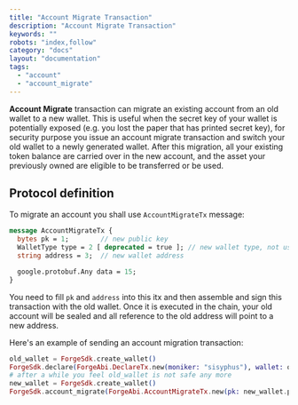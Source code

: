 ```yaml
---
title: "Account Migrate Transaction"
description: "Account Migrate Transaction"
keywords: ""
robots: "index,follow"
category: "docs"
layout: "documentation"
tags: 
  - "account"
  - "account_migrate"
---
```




**Account Migrate** transaction can migrate an existing account from an old wallet to a new wallet. This is useful when the secret key of your wallet is potentially exposed (e.g. you lost the paper that has printed secret key), for security purpose you issue an account migrate transaction and switch your old wallet to a newly generated wallet. After this migration, all your existing token balance are carried over in the new account, and the asset your previously owned are eligible to be transferred or be used.


## Protocol definition

To migrate an account you shall use `AccountMigrateTx` message:

```proto
message AccountMigrateTx {
  bytes pk = 1;        // new public key
  WalletType type = 2 [ deprecated = true ]; // new wallet type, not used any more since address is embedded with this info.
  string address = 3;  // new wallet address

  google.protobuf.Any data = 15;
}

```

You need to fill `pk` and `address` into this itx and then assemble and sign this transaction with the old wallet. Once it is executed in the chain, your old account will be sealed and all reference to the old address will point to a new address.

Here's an example of sending an account migration transaction:

```elixir
old_wallet = ForgeSdk.create_wallet()
ForgeSdk.declare(ForgeAbi.DeclareTx.new(moniker: "sisyphus"), wallet: old_wallet)
# after a while you feel old_wallet is not safe any more
new_wallet = ForgeSdk.create_wallet()
ForgeSdk.account_migrate(ForgeAbi.AccountMigrateTx.new(pk: new_wallet.pk, address: new_wallet.address), wallet: old_wallet)
```
